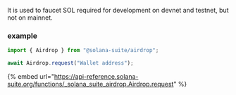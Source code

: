 It is used to faucet SOL required for development on devnet and testnet, but not
on mainnet.

### example

```ts
import { Airdrop } from "@solana-suite/airdrop";

await Airdrop.request("Wallet address");
```

{% embed url="https://api-reference.solana-suite.org/functions/_solana_suite_airdrop.Airdrop.request" %}
